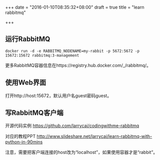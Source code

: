+++
date = "2016-01-10T08:35:32+08:00"
draft = true
title = "learn rabbitmq"

+++



## 运行RabbitMQ

```
docker run -d -e RABBITMQ_NODENAME=my-rabbit -p 5672:5672 -p 15672:15672 rabbitmq:3-management
```

更多RabbitMQ容器信息在https://registry.hub.docker.com/_/rabbitmq/。

## 使用Web界面

打开http://host:15672，默认用户名guest密码guest。

## 写RabbitMQ客户端

开源代码实例 https://github.com/larrycai/codingwithme-rabbitmq

对应的教程PPT http://www.slideshare.net/larrycai/learn-rabbitmq-with-python-in-90mins

注意，需要把客户端连接的host改为“localhost”，如果使用容器才是“rabbit”。



